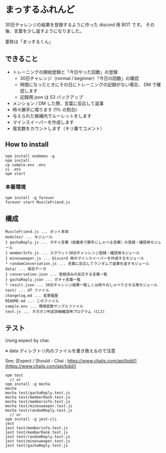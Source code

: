 # まっするふれんど

30日チャレンジの結果を登録するように作った discord 用 BOT です。
その後、言葉を少し返すようになりました。

愛称は「まっするくん」


## できること
- トレーニングの開始登録と「今日やった回数」の登録
  - 30日チャレンジ（normal / beginner）「今日の回数」の確認
  - 時間になったときにその日にトレーニングの記録がない場合、 DM で確認します
  - 記録用 json は S3 バックアップ
- メンション / DM した際、言葉に反応して返事
- 時々勝手に喋ります (1% の割合)
- 与えられた候補内でルーレットをします
- マインスイーパーを作成します
- 発言数をカウントします（キリ番でコメント）

## How to install
```
npm install nodemon -g
npm install
cp sample.env .env
vi .env
npm start
```

### 本番環境
```
npm install -g forever
forever start MuscleFriend.js
```

## 構成
```
MuscleFriend.js ... ボット本体
modules/ ... モジュール
├ gachaReply.js ... ガチャ言葉（低確率で勝手にしゃべる言葉）の登録・確認用モジュール
├ memberInfo.js ... スクワット30日チャンレンジ登録・確認用モジュール
├ minesweeper.js ... Discord 用のマインスイーパーを作成するモジュール
└ randomConversation.js ... 言葉に反応してランダムで返事を返すモジュール
data/ ... 保存データ
├ conversation.json ... 登録済みの反応する言葉一覧
├ gachaReply.json ... ガチャ言葉一覧
└ result.json ... 30日チャレンジ結果一覧しくは時々おしゃべりさせる用モジュール
test/ ... UT ファイル
changelog.md ... 変更履歴
README.md ... このファイル
sample.env ... 環境変数サンプルファイル
test.js ... ネガポジ判定詳細確認用プログラム (CLI)
```


## テスト

Using expect by chai.

※ data ディレクトリ内のファイルを書き換えるので注意

See;
[Expect / Should \- Chai :  https://www.chaijs.com/api/bdd/](https://www.chaijs.com/api/bdd/)

```
npm test
  // or
npm install -g mocha
mocha
mocha test/gachaReply.test.js
mocha test/memberRank.test.js
mocha test/memberinfo.test.js
mocha test/minesweeper.test.js
mocha test/randomReply.test.js
  // or
npm install -g jest-cli
jest
jest test/memberinfo.test.js
jest test/memberRank.test.js
jest test/randomReply.test.js
jest test/minesweeper.test.js
jest test/gachaReply.test.js
```